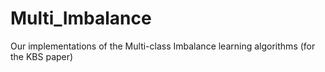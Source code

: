 # Multi_Imbalance
Our implementations of the Multi-class Imbalance learning algorithms (for the KBS paper)
